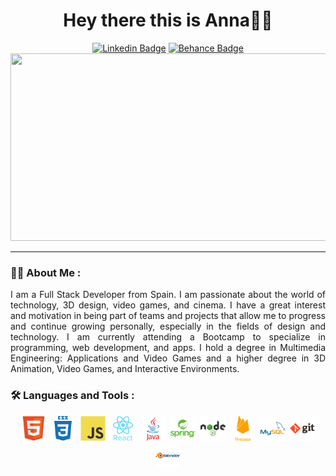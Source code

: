 <div align="center">
<h1>Hey there this is Anna👋🐼</h1>
</div>
<div align="center" id="badges">
   <a href="https://www.linkedin.com/in/anna-canivell-racero"><img src="https://img.shields.io/badge/LinkedIn-blue?style=for-the-badge&logo=linkedin&logoColor=white" alt="Linkedin Badge"/></a>
   <a href="https://www.behance.net/annacanivell"><img src="https://img.shields.io/badge/Behance-blue?style=for-the-badge&logo=behance&logoColor=black" alt="Behance Badge"/></a>
</div>
<div align="center">
  <img src="https://i.pinimg.com/originals/54/bd/a3/54bda352b17744efa1f6898040455423.gif" width="600" height="300"/>
</div>

---

### :woman_technologist: About Me :
<div align="justify">
I am a Full Stack Developer from Spain. I am passionate about the world of technology, 3D design, video games, and cinema. I have a great interest and motivation in being part of teams and projects that allow me to progress and continue growing personally, especially in the fields of design and technology. I am currently attending a Bootcamp to specialize in programming, web development, and apps.
I hold a degree in Multimedia Engineering: Applications and Video Games and a higher degree in 3D Animation, Video Games, and Interactive Environments.
</div>

### :hammer_and_wrench: Languages and Tools :
<div align="center">
  <img src="https://github.com/devicons/devicon/blob/master/icons/html5/html5-original.svg" title="HTML5" alt="HTML" width="40" height="40"/>&nbsp;
  <img src="https://github.com/devicons/devicon/blob/master/icons/css3/css3-plain-wordmark.svg"  title="CSS3" alt="CSS" width="40" height="40"/>&nbsp;
  <img src="https://github.com/devicons/devicon/blob/master/icons/javascript/javascript-original.svg" title="JavaScript" alt="JavaScript" width="40" height="40"/>&nbsp;
  <img src="https://github.com/devicons/devicon/blob/master/icons/react/react-original-wordmark.svg" title="React" alt="React" width="40" height="40"/>&nbsp;
  <img src="https://github.com/devicons/devicon/blob/master/icons/java/java-original-wordmark.svg" title="Java" alt="Java" width="40" height="40"/>&nbsp;
  <img src="https://github.com/devicons/devicon/blob/master/icons/spring/spring-original-wordmark.svg" title="Spring" alt="Spring" width="40" height="40"/>&nbsp;
  <img src="https://github.com/devicons/devicon/blob/master/icons/nodejs/nodejs-original-wordmark.svg" title="NodeJS" alt="NodeJS" width="40" height="40"/>&nbsp;
  <img src="https://github.com/devicons/devicon/blob/master/icons/firebase/firebase-plain-wordmark.svg" title="Firebase" alt="Firebase" width="40" height="40"/>&nbsp;
  <img src="https://github.com/devicons/devicon/blob/master/icons/mysql/mysql-original-wordmark.svg" title="MySQL"  alt="MySQL" width="40" height="40"/>&nbsp;
  <img src="https://github.com/devicons/devicon/blob/master/icons/git/git-original-wordmark.svg" title="Git" **alt="Git" width="40" height="40"/>
  <img src="https://github.com/devicons/devicon/blob/master/icons/blender/blender-original-wordmark.svg" title="Blender" **alt="Blender" width="40" height="40"/>
</div>
